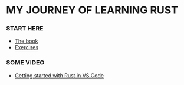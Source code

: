 # MY JOURNEY OF LEARNING RUST

### START HERE
- [The book](https://rust-book.cs.brown.edu/experiment-intro.html)
- [Exercises](https://github.com/rust-lang/rustlings)

### SOME VIDEO
- [Getting started with Rust in VS Code](https://www.youtube.com/watch?v=B1zIYKP_1Fw)